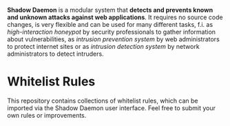 **Shadow Daemon** is a modular system that **detects and prevents known and unknown attacks against web applications**. It requires no source code changes, is very flexible and can be used for many different tasks, f.i. as *high-interaction honeypot* by security professionals to gather information about vulnerabilities, as *intrusion prevention system* by web administrators to protect internet sites or as *intrusion detection system* by network administrators to detect intruders.

# Whitelist Rules
This repository contains collections of whitelist rules, which can be imported via the Shadow Daemon user interface. Feel free to submit your own rules or improvements.
